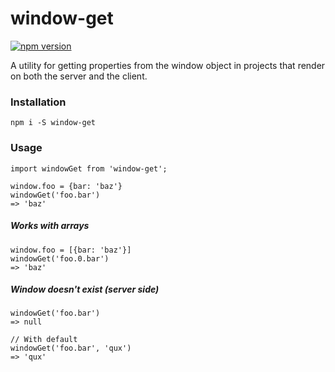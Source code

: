 # window-get

[![npm version](https://img.shields.io/npm/v/window-get.svg?style=flat)](https://www.npmjs.com/package/window-get)

A utility for getting properties from the window object in projects that render on both the server and the client.

### Installation

```
npm i -S window-get
```

### Usage

```
import windowGet from 'window-get';

window.foo = {bar: 'baz'}
windowGet('foo.bar')
=> 'baz'
```

##### Works with arrays

```
window.foo = [{bar: 'baz'}]
windowGet('foo.0.bar')
=> 'baz'
```

##### Window doesn't exist (server side)

```
windowGet('foo.bar')
=> null

// With default
windowGet('foo.bar', 'qux')
=> 'qux'
```


